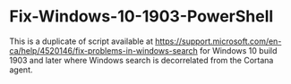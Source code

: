 # Fix-Windows-10-1903-PowerShell
This is a duplicate of script available at https://support.microsoft.com/en-ca/help/4520146/fix-problems-in-windows-search for Windows 10 build 1903 and later where Windows search is decorrelated from the Cortana agent.
